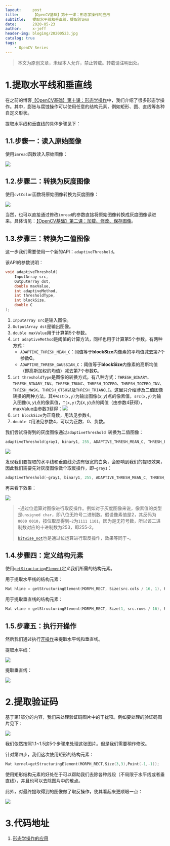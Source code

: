 ```yaml
---
layout:     post
title:      【OpenCV基础】第十一课：形态学操作的应用
subtitle:   提取水平线和垂直线，提取验证码
date:       2020-05-23
author:     x-jeff
header-img: blogimg/20200523.jpg
catalog: true
tags:
    - OpenCV Series
---
```

>本文为原创文章，未经本人允许，禁止转载。转载请注明出处。

# 1.提取水平线和垂直线

在之前的博客[【OpenCV基础】第十课：形态学操作](http://shichaoxin.com/2020/04/08/OpenCV基础-第十课-形态学操作/)中，我们介绍了很多形态学操作。其中，膨胀与腐蚀操作可以使用任意的结构元素，例如矩形、圆、直线等各种自定义形状。

提取水平线和垂直线的具体步骤见下：

## 1.1.步骤一：读入原始图像

使用`imread`函数读入原始图像：

![](https://xjeffblogimg.oss-cn-beijing.aliyuncs.com/BLOGIMG/BlogImage/OpenCVSeries/Lesson11/11x1.png)

## 1.2.步骤二：转换为灰度图像

使用`cvtColor`函数将原始图像转换为灰度图像：

![](https://xjeffblogimg.oss-cn-beijing.aliyuncs.com/BLOGIMG/BlogImage/OpenCVSeries/Lesson11/11x2.png)

当然，也可以直接通过修改`imread`的参数直接将原始图像转换成灰度图像读进来。具体请见：[【OpenCV基础】第二课：加载、修改、保存图像](http://shichaoxin.com/2019/04/01/OpenCV基础-第二课-加载-修改-保存图像/)。

## 1.3.步骤三：转换为二值图像

这一步我们需要使用一个新的API：`adaptiveThreshold`。

该API的参数说明：

```c++
void adaptiveThreshold(
	InputArray src,
	OutputArray dst,
	double maxValue,
	int adaptiveMethod,
	int thresholdType,
	int blockSize,
	double C
);
```

1. `InputArray src`是输入图像。
2. `OutputArray dst`是输出图像。
3. `double maxValue`用于计算第5个参数。
4. `int adaptiveMethod`是阈值的计算方法，同样也用于计算第5个参数。有两种方式：
	* `ADAPTIVE_THRESH_MEAN_C`：阈值等于**blockSize**内像素的平均值减去第7个参数**C**。
	* `ADAPTIVE_THRESH_GAUSSIAN_C`：阈值等于**blockSize**内像素的高斯均值（即高斯加权的均值）减去第7个参数**C**。
5. `int thresholdType`是图像的转换方式。有八种方式：`THRESH_BINARY`、`THRESH_BINARY_INV`、`THRESH_TRUNC`、`THRESH_TOZERO`、`THRESH_TOZERO_INV`、`THRESH_MASK`、`THRESH_OTSU`以及`THRESH_TRIANGLE`。这里只介绍涉及二值图像转换的两种方法，其中`dst(x,y)`为输出图像$(x,y)$点的像素值，`src(x,y)`为输入图像$(x,y)$点的像素值，`T(x,y)`为$(x,y)$点的阈值（由参数4获得），maxValue由参数3获得：![](https://xjeffblogimg.oss-cn-beijing.aliyuncs.com/BLOGIMG/BlogImage/OpenCVSeries/Lesson11/11x3.png)
6. `int blockSize`为正奇数，用法见参数4。
7. `double C`用法见参数4，可以为正数、0、负数。

我们尝试将得到的灰度图像通过`adaptiveThreshold `转换为二值图像：

```c++
adaptiveThreshold(gray1, binary1, 255, ADAPTIVE_THRESH_MEAN_C, THRESH_BINARY, 15, -2);
```

![](https://xjeffblogimg.oss-cn-beijing.aliyuncs.com/BLOGIMG/BlogImage/OpenCVSeries/Lesson11/11x4.png)

发现我们要提取的水平线和垂直线旁边有很宽的白条，会影响到我们的提取效果，因此我们需要先对灰度图像做个取反操作，即`~gray1`：

```c++
adaptiveThreshold(~gray1, binary1, 255, ADAPTIVE_THRESH_MEAN_C, THRESH_BINARY, 15, -2);
```

再来看下效果：

![](https://xjeffblogimg.oss-cn-beijing.aliyuncs.com/BLOGIMG/BlogImage/OpenCVSeries/Lesson11/11x5.png)

>`~`通过位运算对图像进行取反操作。例如对于灰度图像来说，像素值的类型是`unsigned char`，即八位无符号二进制数。假设像素值是2，其反码为`0000 0010`，按位取反得到`~2`为`1111 1101`，因为是无符号数，所以该二进制数对应的十进制数为253，即255-2。
>
>[`bitwise_not`](http://shichaoxin.com/2019/09/10/OpenCV基础-第五课-图像操作/)也是通过位运算进行取反操作，效果等同于`~`。

## 1.4.步骤四：定义结构元素

使用[`getStructuringElement`](http://shichaoxin.com/2020/04/08/OpenCV基础-第十课-形态学操作/)定义我们所需的结构元素。

用于提取水平线的结构元素：

```c++
Mat hline = getStructuringElement(MORPH_RECT, Size(src.cols / 16, 1), Point(-1, -1));
```

用于提取垂直线的结构元素：

```c++
Mat vline = getStructuringElement(MORPH_RECT, Size(1, src.rows / 16), Point(-1, -1));
```

## 1.5.步骤五：执行开操作

然后我们通过执行[开操作](http://shichaoxin.com/2020/04/08/OpenCV基础-第十课-形态学操作/)来提取水平线和垂直线。

提取水平线：

![](https://xjeffblogimg.oss-cn-beijing.aliyuncs.com/BLOGIMG/BlogImage/OpenCVSeries/Lesson11/11x6.png)

提取垂直线：

![](https://xjeffblogimg.oss-cn-beijing.aliyuncs.com/BLOGIMG/BlogImage/OpenCVSeries/Lesson11/11x7.png)

# 2.提取验证码

基于第1部分的内容，我们来处理验证码图片中的干扰项。例如要处理的验证码图片见下：

![](https://xjeffblogimg.oss-cn-beijing.aliyuncs.com/BLOGIMG/BlogImage/OpenCVSeries/Lesson11/11x8.png)

我们依然按照1.1~1.5这5个步骤来处理这张图片。但是我们需要稍作修改。

针对第四步，我们这次使用矩形的结构元素：

```c++
Mat kernel=getStructuringElement(MORPH_RECT,Size(3,3),Point(-1,-1));
```

使用矩形结构元素的好处在于可以帮助我们去除各种线段（不局限于水平线或者垂直线），并且也可以去除图片中的散点。

此外，对最终提取得到的图像做了取反操作，使其看起来更顺眼一点：

![](https://xjeffblogimg.oss-cn-beijing.aliyuncs.com/BLOGIMG/BlogImage/OpenCVSeries/Lesson11/11x9.png)

# 3.代码地址

1. [形态学操作的应用](https://github.com/x-jeff/OpenCV_Code_Demo/tree/master/Demo11)